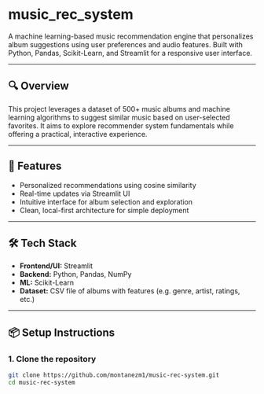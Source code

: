# music_rec_system

A machine learning-based music recommendation engine that personalizes album suggestions using user preferences and audio features. Built with Python, Pandas, Scikit-Learn, and Streamlit for a responsive user interface.

---

## 🔍 Overview

This project leverages a dataset of 500+ music albums and machine learning algorithms to suggest similar music based on user-selected favorites. It aims to explore recommender system fundamentals while offering a practical, interactive experience.

---

## 🚀 Features

- Personalized recommendations using cosine similarity
- Real-time updates via Streamlit UI
- Intuitive interface for album selection and exploration
- Clean, local-first architecture for simple deployment

---

## 🛠️ Tech Stack

- **Frontend/UI:** Streamlit
- **Backend:** Python, Pandas, NumPy
- **ML:** Scikit-Learn
- **Dataset:** CSV file of albums with features (e.g. genre, artist, ratings, etc.)

---

## 📦 Setup Instructions

### 1. Clone the repository
```bash
git clone https://github.com/montanezm1/music-rec-system.git
cd music-rec-system

